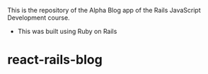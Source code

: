 This is the repository of the Alpha Blog app of the Rails JavaScript Development course.

- This was built using Ruby on Rails
# react-rails-blog
